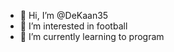 - 👋 Hi, I’m @DeKaan35
- 👀 I’m interested in football
- 🌱 I’m currently learning to program
<!---
DeKaan35/DeKaan35 is a ✨ special ✨ repository because its `README.md` (this file) appears on your GitHub profile.
You can click the Preview link to take a look at your changes.
--->
